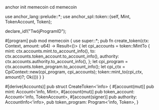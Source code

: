 anchor init memecoin
cd memecoin

use anchor_lang::prelude::*;
use anchor_spl::token::{self, Mint, TokenAccount, Token};

declare_id!("TwójProgramID");

#[program]
pub mod memecoin {
    use super::*;
    pub fn create_token(ctx: Context<CreateToken>, amount: u64) -> Result<()> {
        let cpi_accounts = token::MintTo {
            mint: ctx.accounts.mint.to_account_info(),
            to: ctx.accounts.token_account.to_account_info(),
            authority: ctx.accounts.authority.to_account_info(),
        };
        let cpi_program = ctx.accounts.token_program.to_account_info();
        let cpi_ctx = CpiContext::new(cpi_program, cpi_accounts);
        token::mint_to(cpi_ctx, amount)?;
        Ok(())
    }
}

#[derive(Accounts)]
pub struct CreateToken<'info> {
    #[account(mut)]
    pub mint: Account<'info, Mint>,
    #[account(mut)]
    pub token_account: Account<'info, TokenAccount>,
    #[account(signer)]
    pub authority: AccountInfo<'info>,
    pub token_program: Program<'info, Token>,
}
